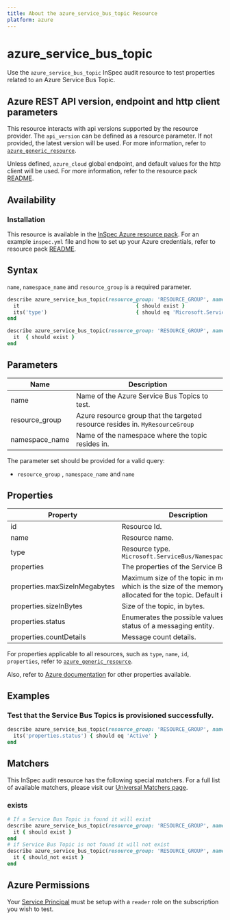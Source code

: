 ```yaml
---
title: About the azure_service_bus_topic Resource
platform: azure
---
```


# azure_service_bus_topic

Use the `azure_service_bus_topic` InSpec audit resource to test properties related to an Azure Service Bus Topic.

## Azure REST API version, endpoint and http client parameters

This resource interacts with api versions supported by the resource provider.
The `api_version` can be defined as a resource parameter.
If not provided, the latest version will be used.
For more information, refer to [`azure_generic_resource`](azure_generic_resource.md).

Unless defined, `azure_cloud` global endpoint, and default values for the http client will be used.
For more information, refer to the resource pack [README](../../README.md).

## Availability

### Installation

This resource is available in the [InSpec Azure resource pack](https://github.com/inspec/inspec-azure).
For an example `inspec.yml` file and how to set up your Azure credentials, refer to resource pack [README](../../README.md#Service-Principal).

## Syntax

`name`, `namespace_name` and `resource_group` is a required parameter.

```ruby
describe azure_service_bus_topic(resource_group: 'RESOURCE_GROUP', namespace_name: 'SERVICE_BUS_NAMESPACE_NAME', name: 'SERVICE_BUS_NAMESPACE') do
  it                                      { should exist }
  its('type')                             { should eq 'Microsoft.ServiceBus/Namespaces/Topics' }
end
```

```ruby
describe azure_service_bus_topic(resource_group: 'RESOURCE_GROUP', namespace_name: 'SERVICE_BUS_NAMESPACE_NAME', name: 'SERVICE_BUS_NAMESPACE') do
  it  { should exist }
end
```
## Parameters

| Name           | Description                                                                      |
|----------------|----------------------------------------------------------------------------------|
| name           | Name of the Azure Service Bus Topics to test.                                    |
| resource_group | Azure resource group that the targeted resource resides in. `MyResourceGroup`    |
| namespace_name | Name of the namespace where the topic resides in.                                |

The parameter set should be provided for a valid query:
- `resource_group` , `namespace_name` and `name`

## Properties

| Property                 | Description                                                      |
|--------------------------|------------------------------------------------------------------|
| id                       | Resource Id.                                                     |
| name                     | Resource name.                                                   |
| type                     | Resource type. `Microsoft.ServiceBus/Namespaces/Topics`          |
| properties               | The properties of the Service Bus Topic.                         |
| properties.maxSizeInMegabytes | Maximum size of the topic in megabytes, which is the size of the memory allocated for the topic. Default is 1024.|
| properties.sizeInBytes   | Size of the topic, in bytes.                                     |
| properties.status        | Enumerates the possible values for the status of a messaging entity.|
| properties.countDetails  | Message count details.                                           |


For properties applicable to all resources, such as `type`, `name`, `id`, `properties`, refer to [`azure_generic_resource`](azure_generic_resource.md#properties).

Also, refer to [Azure documentation](https://docs.microsoft.com/en-us/rest/api/servicebus/stable/topics/get) for other properties available.

## Examples

### Test that the Service Bus Topics is provisioned successfully.

```ruby
describe azure_service_bus_topic(resource_group: 'RESOURCE_GROUP', namespace_name: 'SERVICE_BUS_NAMESPACE_NAME', name: 'SERVICE_BUS_NAMESPACE') do
  its('properties.status') { should eq 'Active' }
end
```

## Matchers

This InSpec audit resource has the following special matchers. For a full list of available matchers, please visit our [Universal Matchers page](/inspec/matchers/).

### exists

```ruby
# If a Service Bus Topic is found it will exist
describe azure_service_bus_topic(resource_group: 'RESOURCE_GROUP', namespace_name: 'SERVICE_BUS_NAMESPACE_NAME', name: 'SERVICE_BUS_NAMESPACE') do
  it { should exist }
end
# if Service Bus Topic is not found it will not exist
describe azure_service_bus_topic(resource_group: 'RESOURCE_GROUP', namespace_name: 'SERVICE_BUS_NAMESPACE_NAME', name: 'SERVICE_BUS_NAMESPACE') do
  it { should_not exist }
end
```

## Azure Permissions

Your [Service Principal](https://docs.microsoft.com/en-us/azure/azure-resource-manager/resource-group-create-service-principal-portal) must be setup with a `reader` role on the subscription you wish to test.
